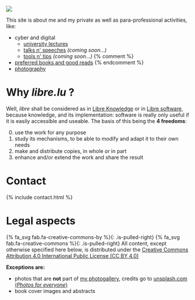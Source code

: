 
![](https://pst.libre.lu/assets/media/logo_full.png)

This site is about me and my private as well as para-professional activities, like:
- cyber and digital
  - [university lectures](https://pst.libre.lu/cyber/lectures/)
  - [talks n' speeches](https://pst.libre.lu/cyber/slides/) _(coming soon...)_
  - [tools n' tips](https://pst.libre.lu/cyber/tools/) _(coming soon...)_
{% comment %}
- [preferred books and good reads](/books/)
{% endcomment %}
- [photography](/photo/)

# Why _libre.lu_ ?

Well, _libre_ shall be considered as in [Libre Knowledge](https://en.wikipedia.org/wiki/Libre_knowledge) or in [Libre software](https://en.wikipedia.org/wiki/Libre_knowledge), because knowledge, and its implementation: software is really only useful if it is easily accessible and useable. The basis of this being the **4 freedoms**:

0. use the work for any purpose
1. study its mechanisms, to be able to modify and adapt it to their own needs
2. make and distribute copies, in whole or in part
3. enhance and/or extend the work and share the result


# Contact
{% include contact.html %}

<a name="legal"></a>
# Legal aspects

{% fa_svg fab.fa-creative-commons-by %}{: .is-pulled-right}
{% fa_svg fab.fa-creative-commons %}{: .is-pulled-right}
All content, except otherwise specified here below, is distributed under the
[Creative Commons Attribution 4.0 International Public License (CC BY 4.0)](https://creativecommons.org/licenses/by/4.0/)

**Exceptions are:**
- photos that are **not** part of [my photogallery](https://pst.libre.lu/photo/), credits go to [unsplash.com (_Photos for everyone_)](https://unsplash.com/)
- book cover images and abstracts
